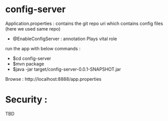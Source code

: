 # config-server

Application.properties : contains the git repo uri which contains config files (here we used same repo)
* @EnableConfigServer : annotation Plays vital role

run the app with below commands :

* $cd config-server
* $mvn package
* $java -jar target/config-server-0.0.1-SNAPSHOT.jar


Browse : http://localhost:8888/app.properties


# Security :
TBD

